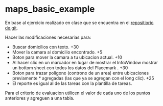 # maps_basic_example

En base al ejercicio realizado en clase que se encuentra en el [repositiorio de git](https://github.com/01FC/maps_basic_example_flutter).

Hacer las modificaciones necesarias para:

- Buscar domicilios con texto. +30
- Mover la camara al domicilio encontrado. +5
- Boton para mover la camara a tu ubicacion actual. +10
- Al hacer clic en un marcador en lugar de mostrar el InfoWindow mostrar un bottom sheet con todos los datos del Placemark . +30
- Boton para trazar poligono (controno de un area) entre ubicaciones previamente \* agregadas (las que ya se agregan con el long clic). +25
- El reporte es igual al de las tareas con la plantilla de tareas.

Para el criterio de evaluacion utilicen el valor de cada uno de los puntos anteriores y agreguen a una tabla.
